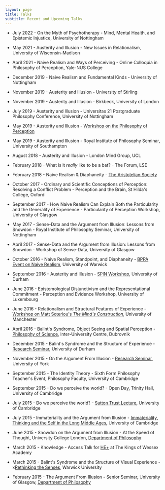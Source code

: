 ```yaml
---
layout: page
title: Talks
subtitle: Recent and Upcoming Talks
---
```



* July 2022 - On the Myth of Psychotherapy - Mind, Mental Health, and Epistemic Injustice, University of Nottingham

* May 2021 - Austerity and Illusion - New Issues in Relationalism, University of Wisconsin-Madison

* April 2021 - Naive Realism and Ways of Perceiving - Online Colloquia in Philosophy of Perception, Yale-NUS College

* December 2019 - Naive Realism and Fundamental Kinds - University of Nottingham

* November 2019 - Austerity and Illusion - University of Stirling

* November 2019 - Austerity and Illusion - Birkbeck, University of London

* July 2019 - Austerity and Illusion - Universitas 21 Postgraduate Philosophy Conference, University of Nottingham

* May 2019 - Austerity and Illusion - [Workshop on the Philosophy of Perception](https://www.hf.uio.no/ifikk/english/research/news-and-events/events/guest-lectures-seminars/2019/workshop-philosophy-of-perception.html)

* May 2019 - Austerity and Illusion - Royal Institute of Philosophy Seminar, University of Southampton

* August 2018 - Austerity and Illusion - London Mind Group, UCL

* February 2018 - What is it *really* like to be a bat? - The Forum, LSE

* February 2018 - Naive Realism & Diaphaneity - [The Aristotelian Society](https://www.aristoteliansociety.org.uk/the-proceedings/the-2017-18-programme/)

* October 2017 - Ordinary and Scientific Conceptions of Perception: Resolving a Conflict Problem - Perception and the Brain, St Hilda's College, Oxford

* September 2017 - How Naive Realism Can Explain Both the Particularity and the Generality of Experience - Particularity of Perception Workshop, University of Glasgow

* May 2017 - Sense-Data and the Argument from Illusion: Lessons from Snowdon - Royal Institute of Philosophy Seminar, University of Nottingham

* April 2017 - Sense-Data and the Argument from Illusion: Lessons from Snowdon - Workshop of Sense-Data, University of Glasgow

* October 2016 - Naive Realism, Standpoint, and Diaphaneity - [BPPA Event on Naive Realism](http://philevents.org/event/show/22938), University of Warwick

* September 2016 - Austerity and Illusion - [SPIN Workshop](https://spinperceptionnetwork.wordpress.com/2016/08/25/durham-workshop-on-hallucinations-illusions-and-delusions-schedule-and-registration/), University of Durham

* June 2016 - Epistemological Disjunctivism and the Representational Commitment - Perception and Evidence Workshop, University of Luxembourg

* June 2016 - Relationalism and Structural Features of Experience - [Workshop on Matt Soteriou's *The Mind's Construction*](http://events.manchester.ac.uk/event/event:a18-inkq2lip-d1dwaw), University of Manchester

* April 2016 - Balint's Syndrome, Object Seeing and Spatial Perception - [Philosophy of Science](http://www.iuc.hr/conference-details.php?id=167), Inter-University Centre, Dubrovnik

* December 2015 - Balint's Syndrome and the Structure of Experience - [Research Seminar](https://www.dur.ac.uk/philosophy/research_seminars_lectures_forthcoming/?itemno=25327), University of Durham

* November 2015 - On the Argument From Illusion - [Research Seminar](https://www.york.ac.uk/philosophy/news-events/events/2015-events/visitingspeakercraigfrench/), University of York

* September 2015 - The Identity Theory - Sixth Form Philosophy Teacher's Event, Philosophy Faculty, University of Cambridge

* September 2015 - Do we perceive the world? - Open Day, Trinity Hall, University of Cambridge

* July 2015 - Do we perceive the world? - [Sutton Trust Lecture](http://www.suttontrust.com/), University of Cambridge

* July 2015 - Immateriality and the Argument from Illusion - [Immateriality, Thinking and the Self in the Long Middle Ages](http://www.phil.cam.ac.uk/research/immateriality), University of Cambridge

* June 2015 - Snowdon on the Argument from Illusion - At the Speed of Thought, University College London, [Department of Philosophy](http://www.ucl.ac.uk/philosophy/)

* March 2015 - Knowledge - Access Talk for [HE+](http://www.myheplus.com/) at The Kings of Wessex Academy

* March 2015 - Balint's Syndrome and the Structure of Visual Experience - x[Rethinking the Senses](http://www.thesenses.ac.uk/), Warwick University

* February 2015 - The Argument From Illusion - Senior Seminar, University of Glasgow, [Department of Philosophy](http://www.gla.ac.uk/schools/humanities/philosophy/)